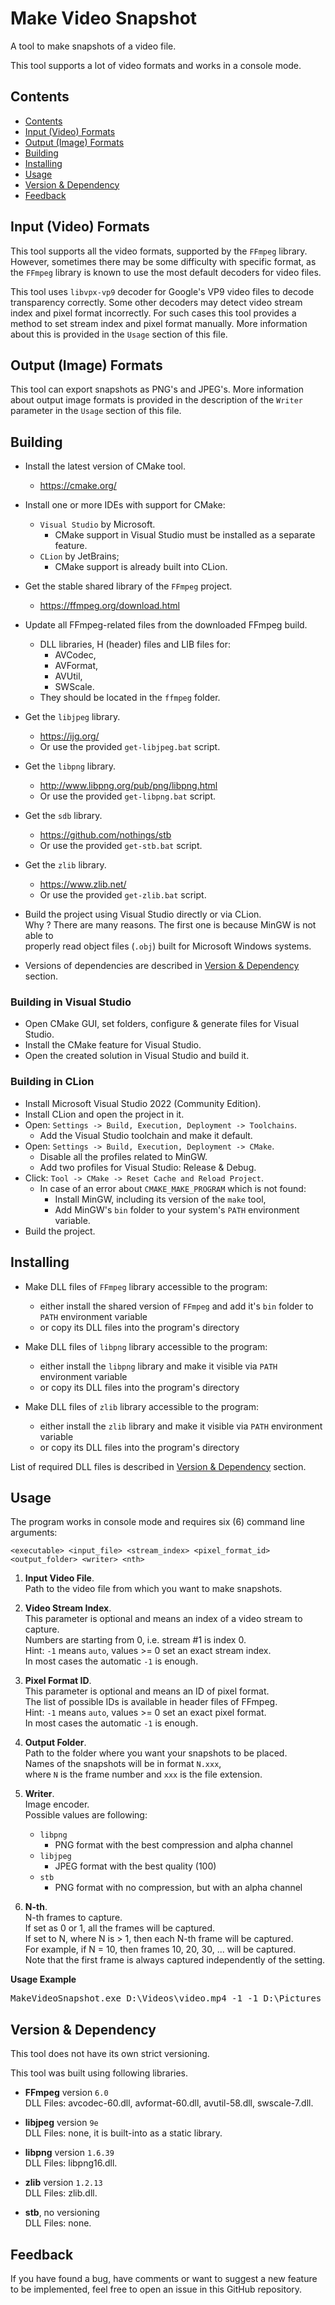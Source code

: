 # Make Video Snapshot

A tool to make snapshots of a video file.

This tool supports a lot of video formats and works in a console mode.

## <a name="section_0">Contents</a>

- [Contents](#section_0)
- [Input (Video) Formats](#section_1)
- [Output (Image) Formats](#section_2)
- [Building](#section_3)
- [Installing](#section_4)
- [Usage](#section_5)
- [Version & Dependency](#section_6)
- [Feedback](#section_7)

## <a name="section_1">Input (Video) Formats</a>

This tool supports all the video formats, supported by the `FFmpeg` library.
However, sometimes there may be some difficulty with specific format, as the
`FFmpeg` library is known to use the most default decoders for video files.

This tool uses `libvpx-vp9` decoder for Google's VP9 video files to decode
transparency correctly. Some other decoders may detect video stream index and
pixel format incorrectly. For such cases this tool provides a method to set
stream index and pixel format manually. More information about this is
provided in the `Usage` section of this file.

## <a name="section_2">Output (Image) Formats</a>

This tool can export snapshots as PNG's and JPEG's. More information about
output image formats is provided in the description of the `Writer` parameter
in the `Usage` section of this file.

## <a name="section_3">Building</a>

* Install the latest version of CMake tool.
    * https://cmake.org/


* Install one or more IDEs with support for CMake:
    * `Visual Studio` by Microsoft.
        * CMake support in Visual Studio must be installed as a separate feature.
    * `CLion` by JetBrains;
        * CMake support is already built into CLion.


* Get the stable shared library of the `FFmpeg` project.
    * https://ffmpeg.org/download.html


* Update all FFmpeg-related files from the downloaded FFmpeg build.
    * DLL libraries, H (header) files and LIB files for:
        * AVCodec,
        * AVFormat,
        * AVUtil,
        * SWScale.
    * They should be located in the `ffmpeg` folder.


* Get the `libjpeg` library.
    * https://ijg.org/
    * Or use the provided `get-libjpeg.bat` script.


* Get the `libpng` library.
    * http://www.libpng.org/pub/png/libpng.html
    * Or use the provided `get-libpng.bat` script.


* Get the `sdb` library.
    * https://github.com/nothings/stb
    * Or use the provided `get-stb.bat` script.


* Get the `zlib` library.
    * https://www.zlib.net/
    * Or use the provided `get-zlib.bat` script.


* Build the project using Visual Studio directly or via CLion.  
  Why ? There are many reasons. The first one is because MinGW is not able to  
  properly read object files (`.obj`) built for Microsoft Windows systems.


* Versions of dependencies are described in [Version & Dependency](#section_6) section.

### Building in Visual Studio

* Open CMake GUI, set folders, configure & generate files for Visual Studio.
* Install the CMake feature for Visual Studio.
* Open the created solution in Visual Studio and build it.

### Building in CLion

* Install Microsoft Visual Studio 2022 (Community Edition).
* Install CLion and open the project in it.
* Open: `Settings -> Build, Execution, Deployment -> Toolchains`.
    * Add the Visual Studio toolchain and make it default.
* Open: `Settings -> Build, Execution, Deployment -> CMake`.
    * Disable all the profiles related to MinGW.
    * Add two profiles for Visual Studio: Release & Debug.
* Click: `Tool -> CMake -> Reset Cache and Reload Project`.
    * In case of an error about `CMAKE_MAKE_PROGRAM` which is not found:
        * Install MinGW, including its version of the `make` tool,
        * Add MinGW's `bin` folder to your system's `PATH` environment variable.
* Build the project.

## <a name="section_4">Installing</a>

* Make DLL files of `FFmpeg` library accessible to the program:
    * either install the shared version of `FFmpeg` and add
      it's `bin` folder to `PATH` environment variable
    * or copy its DLL files into the program's directory


* Make DLL files of `libpng` library accessible to the program:
    * either install the `libpng` library and make it visible
      via `PATH` environment variable
    * or copy its DLL files into the program's directory


* Make DLL files of `zlib` library accessible to the program:
    * either install the `zlib` library and make it visible
      via `PATH` environment variable
    * or copy its DLL files into the program's directory

List of required DLL files is described in [Version & Dependency](#section_6) section.

## <a name="section_5">Usage</a>

The program works in console mode and requires six (6) command line arguments:

`<executable> <input_file> <stream_index> <pixel_format_id> <output_folder> <writer> <nth>`

1. **Input Video File**.  
   Path to the video file from which you want to make snapshots.


2. **Video Stream Index**.  
   This parameter is optional and means an index of a video stream to capture.  
   Numbers are starting from 0, i.e. stream #1 is index 0.  
   Hint: `-1` means `auto`, values >= 0 set an exact stream index.  
   In most cases the automatic `-1` is enough.


3. **Pixel Format ID**.  
   This parameter is optional and means an ID of pixel format.  
   The list of possible IDs is available in header files of FFmpeg.  
   Hint: `-1` means `auto`, values >= 0 set an exact pixel format.  
   In most cases the automatic `-1` is enough.


4. **Output Folder**.  
   Path to the folder where you want your snapshots to be placed.  
   Names of the snapshots will be in format `N.xxx`,  
   where `N` is the frame number and `xxx` is the file extension.


5. **Writer**.  
   Image encoder.  
   Possible values are following:
    * `libpng`
        * PNG format with the best compression and alpha channel
    * `libjpeg`
        * JPEG format with the best quality (100)
    * `stb`
        * PNG format with no compression, but with an alpha channel


6. **N-th**.  
   N-th frames to capture.  
   If set as 0 or 1, all the frames will be captured.  
   If set to N, where N is > 1, then each N-th frame will be captured.  
   For example, if N = 10, then frames 10, 20, 30, ... will be captured.  
   Note that the first frame is always captured independently of the setting.

**Usage Example**
<pre>MakeVideoSnapshot.exe D:\Videos\video.mp4 -1 -1 D:\Pictures libpng 10</pre>

## <a name="section_6">Version & Dependency</a>

This tool does not have its own strict versioning.

This tool was built using following libraries.

* **FFmpeg** version `6.0`  
  DLL Files: avcodec-60.dll, avformat-60.dll, avutil-58.dll, swscale-7.dll.


* **libjpeg** version `9e`  
  DLL Files: none, it is built-into as a static library.


* **libpng** version `1.6.39`  
  DLL Files: libpng16.dll.


* **zlib** version `1.2.13`  
  DLL Files: zlib.dll.


* **stb**, no versioning  
  DLL Files: none.

## <a name="section_7">Feedback</a>

If you have found a bug, have comments or want to suggest a new feature to be
implemented, feel free to open an issue in this GitHub repository.
